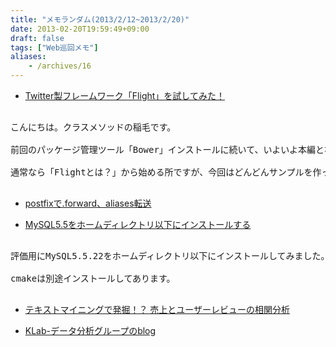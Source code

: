 ```yaml
---
title: "メモランダム(2013/2/12~2013/2/20)"
date: 2013-02-20T19:59:49+09:00
draft: false
tags: ["Web巡回メモ"]
aliases:
    - /archives/16
---
```


* [Twitter製フレームワーク「Flight」を試してみた！](http://dev.classmethod.jp/client-side/try-to-use-flight/)
<pre>
こんにちは。クラスメソッドの稲毛です。
前回のパッケージ管理ツール「Bower」インストールに続いて、いよいよ本編となります「Flight」フレームワークです。
通常なら「Flightとは？」から始める所ですが、今回はどんどんサンプルを作っていくことで理解を深めてみました。
</pre>

* [postfixで.forward、aliases転送](http://tejunsho.com/postfix/20110324000067.html)

* [MySQL5.5をホームディレクトリ以下にインストールする](http://d.hatena.ne.jp/install-memo/20120403/1333447432)
<pre>
評価用にMySQL5.5.22をホームディレクトリ以下にインストールしてみました。
cmakeは別途インストールしてあります。
</pre>

* [テキストマイニングで発掘！？ 売上とユーザーレビューの相関分析](http://www.slideshare.net/stakemura/20111127-sales-predicition#btnNext)

* [KLab-データ分析グループのblog](http://analysis.blog.jp.klab.com/)


